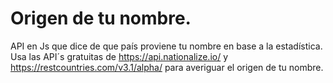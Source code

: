 # Origen de tu nombre.
API en Js que dice de que país proviene tu nombre en base a la estadística.
Usa las API´s gratuitas de https://api.nationalize.io/ y https://restcountries.com/v3.1/alpha/ para averiguar el origen de tu nombre.
